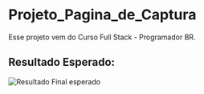 # Projeto_Pagina_de_Captura
Esse projeto vem do Curso Full Stack - Programador BR.<br>
## Resultado Esperado:


![Resultado Final esperado](https://user-images.githubusercontent.com/61056410/215093872-5b611faa-8285-4b39-a665-3f981bae67d8.png)
